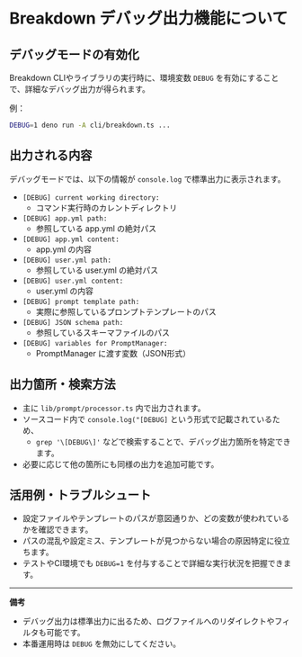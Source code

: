 # Breakdown デバッグ出力機能について

## デバッグモードの有効化

Breakdown CLIやライブラリの実行時に、環境変数 `DEBUG` を有効にすることで、詳細なデバッグ出力が得られます。

例：
```sh
DEBUG=1 deno run -A cli/breakdown.ts ...
```

## 出力される内容
デバッグモードでは、以下の情報が `console.log` で標準出力に表示されます。

- `[DEBUG] current working directory:`
  - コマンド実行時のカレントディレクトリ
- `[DEBUG] app.yml path:`
  - 参照している app.yml の絶対パス
- `[DEBUG] app.yml content:`
  - app.yml の内容
- `[DEBUG] user.yml path:`
  - 参照している user.yml の絶対パス
- `[DEBUG] user.yml content:`
  - user.yml の内容
- `[DEBUG] prompt template path:`
  - 実際に参照しているプロンプトテンプレートのパス
- `[DEBUG] JSON schema path:`
  - 参照しているスキーマファイルのパス
- `[DEBUG] variables for PromptManager:`
  - PromptManager に渡す変数（JSON形式）

## 出力箇所・検索方法

- 主に `lib/prompt/processor.ts` 内で出力されます。
- ソースコード内で `console.log("[DEBUG]` という形式で記載されているため、
  - `grep '\[DEBUG\]'` などで検索することで、デバッグ出力箇所を特定できます。
- 必要に応じて他の箇所にも同様の出力を追加可能です。

## 活用例・トラブルシュート

- 設定ファイルやテンプレートのパスが意図通りか、どの変数が使われているかを確認できます。
- パスの混乱や設定ミス、テンプレートが見つからない場合の原因特定に役立ちます。
- テストやCI環境でも `DEBUG=1` を付与することで詳細な実行状況を把握できます。

---

**備考**
- デバッグ出力は標準出力に出るため、ログファイルへのリダイレクトやフィルタも可能です。
- 本番運用時は `DEBUG` を無効にしてください。 